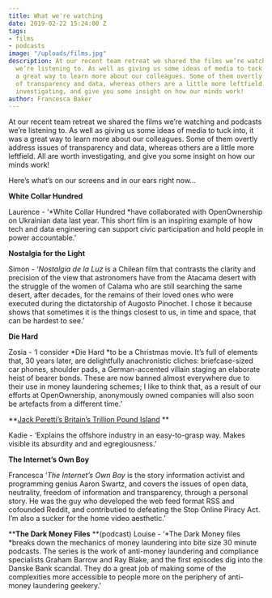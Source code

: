 ```yaml
---
title: What we're watching
date: 2019-02-22 15:24:00 Z
tags:
- films
- podcasts
image: "/uploads/films.jpg"
description: At our recent team retreat we shared the films we’re watching and podcasts
  we’re listening to. As well as giving us some ideas of media to tuck into, it was
  a great way to learn more about our colleagues. Some of them overtly address issues
  of transparency and data, whereas others are a little more leftfield. All are worth
  investigating, and give you some insight on how our minds work!
author: Francesca Baker
---
```


At our recent team retreat we shared the films we’re watching and podcasts we’re listening to. As well as giving us some ideas of media to tuck into, it was a great way to learn more about our colleagues. Some of them overtly address issues of transparency and data, whereas others are a little more leftfield. All are worth investigating, and give you some insight on how our minds work!

Here’s what’s on our screens and in our ears right now…

**White Collar Hundred**


Laurence - ‘\*White Collar Hundred \*have collaborated with OpenOwnership on Ukrainian data last year. This short film is an inspiring example of how tech and data engineering can support civic participation and hold people in power accountable.’

**Nostalgia for the Light**


Simon - ‘*Nostalgia de la Luz* is a Chilean film that contrasts the clarity and precision of the view that astronomers have from the Atacama desert with the struggle of the women of Calama who are still searching the same desert, after decades, for the remains of their loved ones who were executed during the dictatorship of Augosto Pinochet. I chose it because shows that sometimes it is the things closest to us, in time and space, that can be hardest to see.’

**Die Hard**


Zosia - ‘I consider \*Die Hard \*to be a Christmas movie. It’s full of elements that, 30 years later, are delightfully anachronistic cliches: briefcase-sized car phones, shoulder pads, a German-accented villain staging an elaborate heist of bearer bonds. These are now banned almost everywhere due to their use in money laundering schemes; I like to think that, as a result of our efforts at OpenOwnership, anonymously owned companies will also soon be artefacts from a different time.’

\*\*[Jack Peretti’s Britain’s Trillion Pound Island](https://www.youtube.com/watch?v=889jVIIz2L4)
\*\*


Kadie - ‘Explains the offshore industry in an easy-to-grasp way. Makes visible its absurdity and and egregiousness.’

**The Internet’s Own Boy**


Francesca ‘*The Internet’s Own Boy* is the story information activist and programming genius Aaron Swartz, and covers the issues of open data, neutrality, freedom of information and transparency, through a personal story. He was the guy who developed the web feed format RSS and cofounded Reddit, and contributied to defeating the Stop Online Piracy Act.  I’m also a sucker for the home video aesthetic.’

\*\***The Dark Money Files** \*\*(podcast)
Louise - ‘\*The Dark Money files \*breaks down the mechanics of money laundering into bite size 30 minute podcasts. The series is the work of anti-money laundering and compliance specialists Graham Barrow and Ray Blake, and the first episodes dig into the Danske Bank scandal. They do a great job of making some of the complexities more accessible to people more on the periphery of anti-money laundering geekery.’